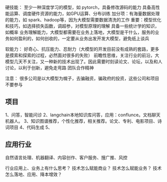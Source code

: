 硬技能：
至少一种深度学习的模型，如 pytorch，具备修改源码的能力
具备高性能运算、调度硬件资源的能力，如GPU运算、分布训练
加分项：有海量数据处理的能力，如 spark、hadoop等，因为大模型需要数据清洗的工作
重要：模型优化和技巧，如选择损失函数，调超参，对模型原理的理解
具备一些统计学的知识，如概率
业务理解能力，大模型都需要在业务上落地，大模型是干什么，服务的业务如何盈利的，如何创收的，一定要从业务出发开发大模型，避免纸上谈兵

软能力：
好奇心、抗压能力、忍耐力（大模型的开发目前没有成熟的套路，更多是摸索和探索的过程，必然面对很多的失败）
前瞻性思维，关注行业的前沿，大模型几天不关注，又一种新的技术出现了。因此需要时刻读论文、论坛，以及和人讨论，以利于创新，避免走弯路
团队合作精神

注意：
很多公司是以大模型为幌子，去骗融资，骗政府的投资，这些公司和项目不要参与

## 项目
1、问答，智能问诊
2、langchain本地知识库问答，应用：conflunce。文档聊天机器人。
3、知识图谱推荐，个性化推荐，相关推荐。论文、专利、电影项目、诗词项目
4、代码生成
5、


## 应用行业
自然语言处理、机器翻译、内容创作、客户服务、搜广推、风控

行业应用上、业务上有什么思考？
技术怎么赋能商业？
技术怎么赋能业务？
技术怎么落地、应用、降本增效？

